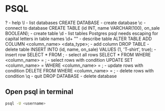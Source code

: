 # PSQL

\? - help
\l - list databases
CREATE DATABASE <name> - create database
\c <name> - connect to database
CREATE TABLE <name> (id INT, name VARCHAR(100), on_sale BOOLEAN); - create table
\d - list tables
Postgres psql needs escaping for capital letters in table names
\d+ "<name>" - describe table
ALTER TABLE <name> ADD COLUMN <column_name> <data_type>; - add column
DROP TABLE <name> - delete table
INSERT INTO <name> (id, name, on_sale) VALUES (1, 'T-shirt', true); - insert row
SELECT * FROM <name>; - select all rows
SELECT * FROM <name> WHERE <column_name> = <value>; - select rows with condition
UPDATE <name> SET <column_name> = <value> WHERE <column_name> = <value>; - update rows with condition
DELETE FROM <name> WHERE <column_name> = <value>; - delete rows with condition
\q - quit
DROP DATABASE <name> - delete database

## Open psql in terminal

```bash
psql -U <username>
```

